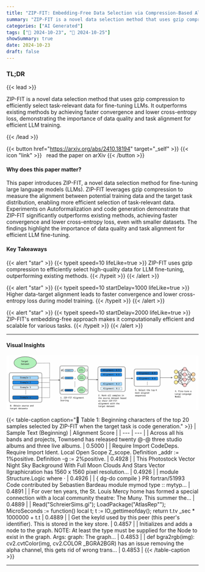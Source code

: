 ```yaml
---
title: "ZIP-FIT: Embedding-Free Data Selection via Compression-Based Alignment"
summary: "ZIP-FIT is a novel data selection method that uses gzip compression to efficiently select task-relevant data for fine-tuning LLMs.  It outperforms existing methods by achieving faster convergence and ....."
categories: ["AI Generated"]
tags: ["🔖 2024-10-23", "🤗 2024-10-25"]
showSummary: true
date: 2024-10-23
draft: false
---
```


### TL;DR


{{< lead >}}

ZIP-FIT is a novel data selection method that uses gzip compression to efficiently select task-relevant data for fine-tuning LLMs.  It outperforms existing methods by achieving faster convergence and lower cross-entropy loss, demonstrating the importance of data quality and task alignment for efficient LLM training.

{{< /lead >}}


{{< button href="https://arxiv.org/abs/2410.18194" target="_self" >}}
{{< icon "link" >}} &nbsp; read the paper on arXiv
{{< /button >}}

#### Why does this paper matter?
This paper introduces ZIP-FIT, a novel data selection method for fine-tuning large language models (LLMs). ZIP-FIT leverages gzip compression to measure the alignment between potential training data and the target task distribution, enabling more efficient selection of task-relevant data.  Experiments on Autoformalization and code generation demonstrate that ZIP-FIT significantly outperforms existing methods, achieving faster convergence and lower cross-entropy loss, even with smaller datasets. The findings highlight the importance of data quality and task alignment for efficient LLM fine-tuning.
#### Key Takeaways

{{< alert "star" >}}
{{< typeit speed=10 lifeLike=true >}} ZIP-FIT uses gzip compression to efficiently select high-quality data for LLM fine-tuning, outperforming existing methods. {{< /typeit >}}
{{< /alert >}}

{{< alert "star" >}}
{{< typeit speed=10 startDelay=1000 lifeLike=true >}} Higher data-target alignment leads to faster convergence and lower cross-entropy loss during model training. {{< /typeit >}}
{{< /alert >}}

{{< alert "star" >}}
{{< typeit speed=10 startDelay=2000 lifeLike=true >}} ZIP-FIT's embedding-free approach makes it computationally efficient and scalable for various tasks. {{< /typeit >}}
{{< /alert >}}

------
#### Visual Insights



![](figures/figures_2_0.png "🔼 Figure 1: ZIP-FIT selects task-specific data for efficient finetuning. (0) Obtain both the source and target datasets. (1) Calculate ZIP-FIT Alignment of each source example with the target dataset using gzip compression. (2) Rank all source examples based on these alignment scores. (3) Select the top-K most aligned examples for fine-tuning. (4) Fine-tune a large language model using the selected top-K examples to improve performance on the target task.")





{{< table-caption caption="🔽 Table 1: Beginning characters of the top 20 samples selected by ZIP-FIT when the target task is code generation." >}}
| Sample Text (Beginning) | Alignment Score |
| --- | --- |
| Across all his bands and projects, Townsend has released twenty @-@ three studio albums and three live albums. | 0.5000 |
| Require Import CodeDeps. Require Import Ident. Local Open Scope Z_scope. Definition _addr := 1%positive. Definition -g := 2%positive. | 0.4928 |
| This Photostock Vector Night Sky Background With Full Moon Clouds And Stars Vector Ilgraphicration has 1560 x 1560 pixel resolution... | 0.4926 |
| module Structure.Logic where · | 0.4926 |
| { dg-do compile } PR fortran/51993 Code contributed by Sebastien Bardeau  module mymod type :: mytyp... | 0.4891 |
| For over ten years, the St. Louis Mercy home has formed a special connection with a local community theatre: The Muny. This summer the... | 0.4889 |
| Read("SchreierSims.gi"); LoadPackage("AtlasRep""); MicroSeconds := function() local t; t := IO_gettimeofday(); return t.tv _sec * 1000000 + t.t | 0.4889 |
| Get the keyId used by this peer (this peer's identifier). This is stored in the key store. | 0.4857 |
| Initializes and adds a node to the graph. NOTE: At least the type must be supplied for the Node to exist in the graph. Args: graph: The graph... | 0.4853 |
| def bgra2rgb(img): cv2.cvtColor(img, cv2.COLOR _BGRA2BGR) has an issue removing the alpha channel, this gets rid of wrong trans... | 0.4853 |
{{< /table-caption >}}


------





